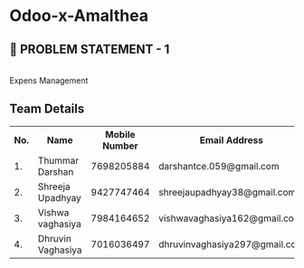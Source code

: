 # Odoo-x-Amalthea



<h2>🧵 PROBLEM STATEMENT - 1 </h2> <br>
Expens Management



<h2>Team Details</h2>

<table>
  <tr>
    <th>No.</th>
    <th>Name</th>
    <th>Mobile Number</th>
    <th>Email Address</th>
  </tr>
  <tr>
    <td>1.</td>
    <td>Thummar Darshan</td>
    <td>7698205884</td>
    <td>darshantce.059@gmail.com</td>
  </tr>
  <tr>
    <td>2.</td>
    <td>Shreeja Upadhyay</td>
    <td>9427747464</td>
    <td>shreejaupadhyay38@gmail.com</td>
  </tr>
  <tr>
    <td>3.</td>
    <td>Vishwa vaghasiya</td>
    <td>7984164652</td>
    <td>vishwavaghasiya162@gmail.com</td>
  </tr>
  <tr>
    <td>4.</td>
    <td>Dhruvin Vaghasiya</td>
    <td>7016036497</td>
    <td>dhruvinvaghasiya297@gmail.com</td>
  </tr>
</table>
